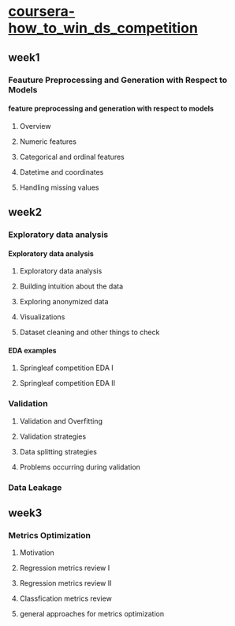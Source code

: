 # [coursera-how_to_win_ds_competition](https://www.coursera.org/learn/competitive-data-science/home/welcome)

## week1

### Feauture Preprocessing and Generation with Respect to Models

#### feature preprocessing and generation with respect to models

1. Overview

2. Numeric features

3. Categorical and ordinal features

4. Datetime and coordinates

5. Handling missing values

## week2

### Exploratory data analysis

#### Exploratory data analysis

1. Exploratory data analysis

2. Building intuition about the data

3. Exploring anonymized data

4. Visualizations

5. Dataset cleaning and other things to check

#### EDA examples

1. Springleaf competition EDA I

2. Springleaf competition EDA II


### Validation

1. Validation and Overfitting

2. Validation strategies

3. Data splitting strategies

4. Problems occurring during validation


### Data Leakage


## week3

### Metrics Optimization

1. Motivation

2. Regression metrics review I

3. Regression metrics review II

4. Classfication metrics review

5. general approaches for metrics optimization
